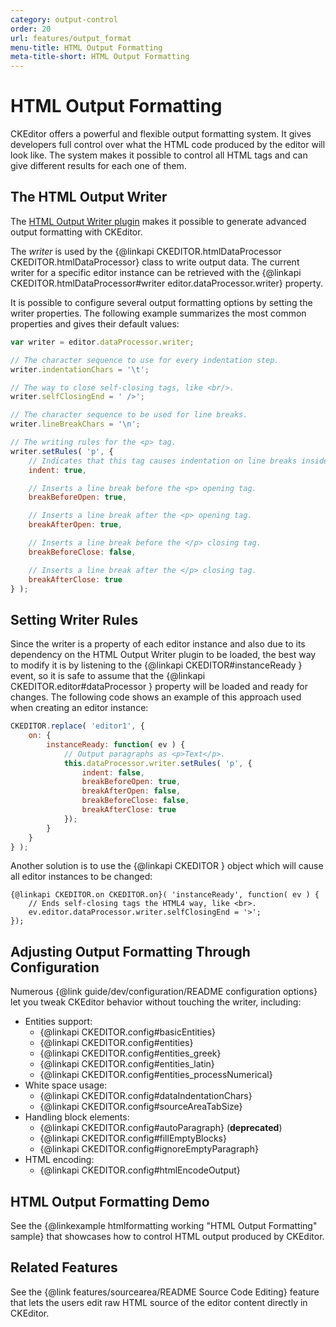 ```yaml
---
category: output-control
order: 20
url: features/output_format
menu-title: HTML Output Formatting
meta-title-short: HTML Output Formatting
---
```

<!--
Copyright (c) 2003-2020, CKSource - Frederico Knabben. All rights reserved.
For licensing, see LICENSE.md.
-->

# HTML Output Formatting

CKEditor offers a powerful and flexible output formatting system. It
gives developers full control over what the HTML code produced by the
editor will look like. The system makes it possible to control all HTML
tags and can give different results for each one of them.

## The HTML Output Writer

The [HTML Output Writer plugin](https://ckeditor.com/cke4/addon/htmlwriter) makes it possible to generate advanced output formatting with CKEditor.

The *writer* is used by the {@linkapi CKEDITOR.htmlDataProcessor CKEDITOR.htmlDataProcessor} class to write output data.
The current writer for a specific editor instance can be retrieved with the {@linkapi CKEDITOR.htmlDataProcessor#writer editor.dataProcessor.writer} property.

It is possible to configure several output formatting options by setting
the writer properties. The following example summarizes the most common properties and gives their default values:

```js
var writer = editor.dataProcessor.writer;

// The character sequence to use for every indentation step.
writer.indentationChars = '\t';

// The way to close self-closing tags, like <br/>.
writer.selfClosingEnd = ' />';

// The character sequence to be used for line breaks.
writer.lineBreakChars = '\n';

// The writing rules for the <p> tag.
writer.setRules( 'p', {
	// Indicates that this tag causes indentation on line breaks inside of it.
	indent: true,

	// Inserts a line break before the <p> opening tag.
	breakBeforeOpen: true,

	// Inserts a line break after the <p> opening tag.
	breakAfterOpen: true,

	// Inserts a line break before the </p> closing tag.
	breakBeforeClose: false,

	// Inserts a line break after the </p> closing tag.
	breakAfterClose: true
} );
```

## Setting Writer Rules

Since the writer is a property of each editor instance and also due
to its dependency on the HTML Output Writer plugin to be loaded, the best way to
modify it is by listening to the {@linkapi CKEDITOR#instanceReady }
event, so it is safe to assume that the {@linkapi CKEDITOR.editor#dataProcessor } property will be
loaded and ready for changes. The following code shows an example of
this approach used when creating an editor instance:

```js
CKEDITOR.replace( 'editor1', {
	on: {
		instanceReady: function( ev ) {
			// Output paragraphs as <p>Text</p>.
			this.dataProcessor.writer.setRules( 'p', {
				indent: false,
				breakBeforeOpen: true,
				breakAfterOpen: false,
				breakBeforeClose: false,
				breakAfterClose: true
			});
		}
	}
} );
```

Another solution is to use the {@linkapi CKEDITOR } object which will cause all editor instances to be changed:

	{@linkapi CKEDITOR.on CKEDITOR.on}( 'instanceReady', function( ev ) {
		// Ends self-closing tags the HTML4 way, like <br>.
		ev.editor.dataProcessor.writer.selfClosingEnd = '>';
	});

## Adjusting Output Formatting Through Configuration

Numerous {@link guide/dev/configuration/README configuration options} let you tweak CKEditor behavior without touching the writer, including:

* Entities support:
  * {@linkapi CKEDITOR.config#basicEntities}
  * {@linkapi CKEDITOR.config#entities}
  * {@linkapi CKEDITOR.config#entities_greek}
  * {@linkapi CKEDITOR.config#entities_latin}
  * {@linkapi CKEDITOR.config#entities_processNumerical}
* White space usage:
  * {@linkapi CKEDITOR.config#dataIndentationChars}
  * {@linkapi CKEDITOR.config#sourceAreaTabSize}
* Handling block elements:
  * {@linkapi CKEDITOR.config#autoParagraph} (**deprecated**)
  * {@linkapi CKEDITOR.config#fillEmptyBlocks}
  * {@linkapi CKEDITOR.config#ignoreEmptyParagraph}
* HTML encoding:
  * {@linkapi CKEDITOR.config#htmlEncodeOutput}

## HTML Output Formatting Demo

See the {@linkexample htmlformatting working "HTML Output Formatting" sample} that showcases how to control HTML output produced by CKEditor.

## Related Features

See the {@link features/sourcearea/README Source Code Editing} feature that lets the users edit raw HTML source of the editor content directly in CKEditor.
